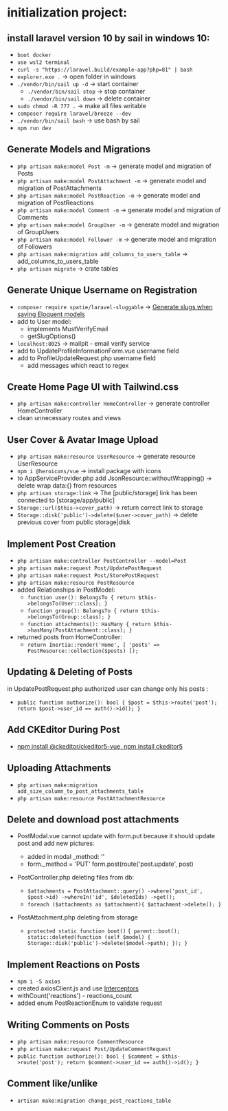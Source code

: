 # initialization project:

## install laravel version 10 by sail in windows 10:

- `boot docker`
- `use wsl2 terminal`
- `curl -s "https://laravel.build/example-app?php=81" | bash`
- `explorer.exe .` -> open folder in windows
- `./vendor/bin/sail up -d` -> start container
    - `./vendor/bin/sail stop` -> stop container
    - `./vendor/bin/sail down` -> delete container
- `sudo chmod -R 777 .` -> make all files writable
- `composer require laravel/breeze --dev`
- `./vendor/bin/sail bash` -> use bash by sail
- `npm run dev`

## Generate Models and Migrations

- `php artisan make:model Post -m` -> generate model and migration of Posts
- `php artisan make:model PostAttachment -m` -> generate model and migration of PostAttachments
- `php artisan make:model PostReaction -m` -> generate model and migration of PostReactions
- `php artisan make:model Comment -m` -> generate model and migration of Comments
- `php artisan make:model GroupUser -m` -> generate model and migration of GroupUsers
- `php artisan make:model Follower -m` -> generate model and migration of Followers
- `php artisan make:migration add_columns_to_users_table` -> add_columns_to_users_table
- `php artisan migrate` -> crate tables

## Generate Unique Username on Registration

- `composer require spatie/laravel-sluggable` ->  [Generate slugs when saving Eloquent models](https://github.com/spatie/laravel-sluggable)
- add to User model:
    - implements MustVerifyEmail
    - getSlugOptions()
- `localhost:8025` -> mailpit - email verify service
- add to UpdateProfileInformationForm.vue username field
- add to ProfileUpdateRequest.php username field
    - add messages which react to regex

## Create Home Page UI with Tailwind.css

- `php artisan make:controller HomeController` -> generate controller HomeController
- clean unnecessary routes and views

## User Cover & Avatar Image Upload

- `php artisan make:resource UserResource` -> generate resource UserResource
- `npm i @heroicons/vue` -> install package with icons
- to AppServiceProvider.php add JsonResource::withoutWrapping() -> delete wrap data:{} from resources
- `php artisan storage:link` -> The [public/storage] link has been connected to [storage/app/public]
- `Storage::url($this->cover_path)` -> return correct link to storage
- `Storage::disk('public')->delete($user->cover_path)` -> delete previous cover from public storage|disk

## Implement Post Creation

- `php artisan make:controller PostController --model=Post`
- `php artisan make:request Post/UpdatePostRequest`
- `php artisan make:request Post/StorePostRequest`
- `php artisan make:resource PostResource`
- added Relationships in PostModel:
    - `function user(): BelongsTo
      {
      return $this->belongsTo(User::class);
      }`
    - `function group(): BelongsTo
      {
      return $this->belongsTo(Group::class);
      }`
    - `function attachments(): HasMany
      {
      return $this->hasMany(PostAttachment::class);
      }`
- returned posts from HomeController:
    - `return Inertia::render('Home', [
      'posts' => PostResource::collection($posts)
      ]);`

## Updating & Deleting of Posts

in UpdatePostRequest.php authorized user can change only his posts :

- `public function authorize(): bool
  {
  $post = $this->route('post');
  return $post->user_id == auth()->id();
  }`

## Add CKEditor During Post

- [npm install @ckeditor/ckeditor5-vue, npm install ckeditor5](https://ckeditor.com/docs/ckeditor5/latest/getting-started/installation/vuejs-v3.html)

## Uploading Attachments

- `php artisan make:migration add_size_column_to_post_attachments_table`
- `php artisan make:resource PostAttachmentResource`

## Delete and download post attachments

- PostModal.vue cannot update with form.put because it should update post and add new pictures:
    - added in modal _method: ''
    - form._method = 'PUT'
      form.post(route('post.update', post)

- PostController.php deleting files from db:
    - `$attachments = PostAttachment::query()
      ->where('post_id', $post->id)
      ->whereIn('id', $deletedIds)
      ->get();`
    - `foreach ($attachments as $attachment){
      $attachment->delete();
      }`

- PostAttachment.php deleting from storage
    - `protected static function boot()`
      `{ parent::boot();
      static::deleted(function (self $model) {
      Storage::disk('public')->delete($model->path);
      });
      }`

## Implement Reactions on Posts

- `npm i -S axios`
- created axiosClient.js and use [Interceptors](https://axios-http.com/docs/interceptors)
- withCount('reactions') - reactions_count
- added enum PostReactionEnum to validate request

## Writing Comments on Posts

- `php artisan make:resource CommentResource`
- `php artisan make:request Post/UpdateCommentRequest`
- `public function authorize(): bool
  {
  $comment = $this->route('post');
  return $comment->user_id == auth()->id();
  }`

## Comment like/unlike

- `artisan make:migration change_post_reactions_table`










